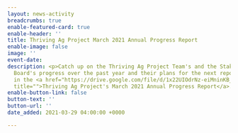 ```yaml
---
layout: news-activity
breadcrumbs: true
enable-featured-card: true
enable-header: ''
title: Thriving Ag Project March 2021 Annual Progress Report
enable-image: false
image: ''
event-date: 
description: <p>Catch up on the Thriving Ag Project Team's and the Stakeholder Advisory
  Board's progress over the past year and their plans for the next reporting period
  in the <a href="https://drive.google.com/file/d/1x22UIOdrNz-eiMninKB_VgH3PysYOgbH/view?usp=sharing"
  title="">Thriving Ag Project's March 2021 Annual Progress Report</a>.</p>
enable-button-link: false
button-text: ''
button-url: ''
date_added: 2021-03-29 04:00:00 +0000

---
```

